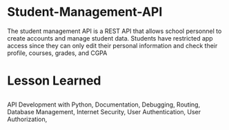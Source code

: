 # Student-Management-API
The student management API is a REST API that allows school personnel to create accounts and manage student data. Students have restricted app access since they can only edit their personal information and check their profile, courses, grades, and CGPA


# Lesson Learned
## 

API Development with Python,
Documentation,
Debugging,
Routing,
Database Management,
Internet Security,
User Authentication,
User Authorization,
